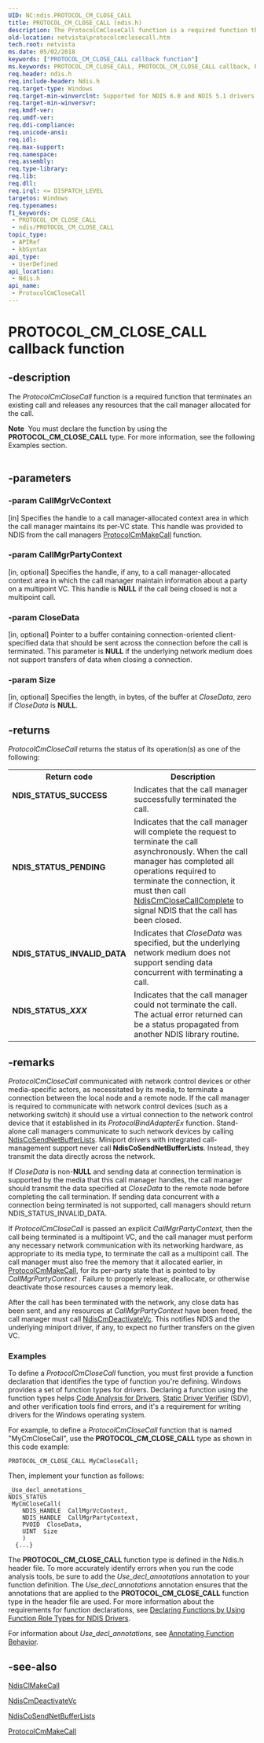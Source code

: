 ```yaml
---
UID: NC:ndis.PROTOCOL_CM_CLOSE_CALL
title: PROTOCOL_CM_CLOSE_CALL (ndis.h)
description: The ProtocolCmCloseCall function is a required function that terminates an existing call and releases any resources that the call manager allocated for the call.Note  You must declare the function by using the PROTOCOL_CM_CLOSE_CALL type.
old-location: netvista\protocolcmclosecall.htm
tech.root: netvista
ms.date: 05/02/2018
keywords: ["PROTOCOL_CM_CLOSE_CALL callback function"]
ms.keywords: PROTOCOL_CM_CLOSE_CALL, PROTOCOL_CM_CLOSE_CALL callback, ProtocolCmCloseCall, ProtocolCmCloseCall callback function [Network Drivers Starting with Windows Vista], condis_call_manager_ref_238e7e85-94af-4e1e-8eb2-04fc89515b4d.xml, ndis/ProtocolCmCloseCall, netvista.protocolcmclosecall
req.header: ndis.h
req.include-header: Ndis.h
req.target-type: Windows
req.target-min-winverclnt: Supported for NDIS 6.0 and NDIS 5.1 drivers (see    ProtocolCmCloseCall (NDIS   5.1)) in Windows Vista. Supported for NDIS 5.1 drivers (see    ProtocolCmCloseCall (NDIS   5.1)) in Windows XP.
req.target-min-winversvr: 
req.kmdf-ver: 
req.umdf-ver: 
req.ddi-compliance: 
req.unicode-ansi: 
req.idl: 
req.max-support: 
req.namespace: 
req.assembly: 
req.type-library: 
req.lib: 
req.dll: 
req.irql: <= DISPATCH_LEVEL
targetos: Windows
req.typenames: 
f1_keywords:
 - PROTOCOL_CM_CLOSE_CALL
 - ndis/PROTOCOL_CM_CLOSE_CALL
topic_type:
 - APIRef
 - kbSyntax
api_type:
 - UserDefined
api_location:
 - Ndis.h
api_name:
 - ProtocolCmCloseCall
---
```


# PROTOCOL_CM_CLOSE_CALL callback function


## -description

The 
  <i>ProtocolCmCloseCall</i> function is a required function that terminates an existing call and releases any
  resources that the call manager allocated for the call.
<div class="alert"><b>Note</b>  You must declare the function by using the <b>PROTOCOL_CM_CLOSE_CALL</b> type.
   For more information, see the following Examples section.</div><div> </div>

## -parameters

### -param CallMgrVcContext 

[in]
Specifies the handle to a call manager-allocated context area in which the call manager maintains
     its per-VC state. This handle was provided to NDIS from the call managers 
     <a href="/windows-hardware/drivers/ddi/ndis/nc-ndis-protocol_cm_make_call">ProtocolCmMakeCall</a> function.

### -param CallMgrPartyContext 

[in, optional]
Specifies the handle, if any, to a call manager-allocated context area in which the call manager
     maintain information about a party on a multipoint VC. This handle is <b>NULL</b> if the call being closed is
     not a multipoint call.

### -param CloseData 

[in, optional]
Pointer to a buffer containing connection-oriented client-specified data that should be sent
     across the connection before the call is terminated. This parameter is <b>NULL</b> if the underlying network
     medium does not support transfers of data when closing a connection.

### -param Size 

[in, optional]
Specifies the length, in bytes, of the buffer at 
     <i>CloseData</i>, zero if 
     <i>CloseData</i> is <b>NULL</b>.

## -returns

<i>ProtocolCmCloseCall</i> returns the status of its operation(s) as one of the following:

<table>
<tr>
<th>Return code</th>
<th>Description</th>
</tr>
<tr>
<td width="40%">
<dl>
<dt><b>NDIS_STATUS_SUCCESS</b></dt>
</dl>
</td>
<td width="60%">
Indicates that the call manager successfully terminated the call.

</td>
</tr>
<tr>
<td width="40%">
<dl>
<dt><b>NDIS_STATUS_PENDING</b></dt>
</dl>
</td>
<td width="60%">
Indicates that the call manager will complete the request to terminate the call asynchronously.
       When the call manager has completed all operations required to terminate the connection, it must then
       call 
       <a href="/windows-hardware/drivers/ddi/ndis/nf-ndis-ndiscmclosecallcomplete">NdisCmCloseCallComplete</a> to
       signal NDIS that the call has been closed.

</td>
</tr>
<tr>
<td width="40%">
<dl>
<dt><b>NDIS_STATUS_INVALID_DATA</b></dt>
</dl>
</td>
<td width="60%">
Indicates that 
       <i>CloseData</i> was specified, but the underlying network medium does not support sending data
       concurrent with terminating a call.

</td>
</tr>
<tr>
<td width="40%">
<dl>
<dt><b>NDIS_STATUS_<i>XXX</i></b></dt>
</dl>
</td>
<td width="60%">
Indicates that the call manager could not terminate the call. The actual error returned can be a
       status propagated from another NDIS library routine.

</td>
</tr>
</table>

## -remarks

<i>ProtocolCmCloseCall</i> communicated with network control devices or other media-specific actors, as
    necessitated by its media, to terminate a connection between the local node and a remote node. If the
    call manager is required to communicate with network control devices (such as a networking switch) it
    should use a virtual connection to the network control device that it established in its 
    <i>ProtocolBindAdapterEx</i> function. Stand-alone call managers communicate to such network devices by
    calling 
    <a href="/windows-hardware/drivers/ddi/ndis/nf-ndis-ndiscosendnetbufferlists">NdisCoSendNetBufferLists</a>.
    Miniport drivers with integrated call-management support never call 
    <b>NdisCoSendNetBufferLists</b>. Instead, they transmit the data directly across the network.

If 
    <i>CloseData</i> is non-<b>NULL</b> and sending data at connection termination is supported by the media that
    this call manager handles, the call manager should transmit the data specified at 
    <i>CloseData</i> to the remote node before completing the call termination. If sending data concurrent
    with a connection being terminated is not supported, call managers should return
    NDIS_STATUS_INVALID_DATA.

If 
    <i>ProtocolCmCloseCall</i> is passed an explicit 
    <i>CallMgrPartyContext</i>, then the call being terminated is a multipoint VC, and the call manager must
    perform any necessary network communication with its networking hardware, as appropriate to its media
    type, to terminate the call as a multipoint call. The call manager must also free the memory that it
    allocated earlier, in 
    <a href="/windows-hardware/drivers/ddi/ndis/nc-ndis-protocol_cm_make_call">ProtocolCmMakeCall</a>, for its
    per-party state that is pointed to by 
    <i>CallMgrPartyContext</i> . Failure to properly release, deallocate, or otherwise deactivate those
    resources causes a memory leak.

After the call has been terminated with the network, any close data has been sent, and any resources
    at 
    <i>CallMgrPartyContext</i> have been freed, the call manager must call 
    <a href="/windows-hardware/drivers/ddi/ndis/nf-ndis-ndiscmdeactivatevc">NdisCmDeactivateVc</a>. This notifies NDIS
    and the underlying miniport driver, if any, to expect no further transfers on the given VC.

<h3><a id="Examples"></a><a id="examples"></a><a id="EXAMPLES"></a>Examples</h3>
To define a <i>ProtocolCmCloseCall</i> function, you must first provide a function declaration that identifies the type of function you're defining. Windows provides a set of function types for drivers. Declaring a function using the function types helps <a href="/windows-hardware/drivers/devtest/code-analysis-for-drivers">Code Analysis for Drivers</a>, <a href="/windows-hardware/drivers/devtest/static-driver-verifier">Static Driver Verifier</a> (SDV), and other verification tools find errors, and it's a requirement for writing drivers for the Windows operating system.

For example, to define a <i>ProtocolCmCloseCall</i> function that is named "MyCmCloseCall", use the <b>PROTOCOL_CM_CLOSE_CALL</b> type as shown in this code example:


```
PROTOCOL_CM_CLOSE_CALL MyCmCloseCall;
```

Then, implement your function as follows:


```
_Use_decl_annotations_
NDIS_STATUS
 MyCmCloseCall(
    NDIS_HANDLE  CallMgrVcContext,
    NDIS_HANDLE  CallMgrPartyContext,
    PVOID  CloseData,
    UINT  Size
    )
  {...}
```

The <b>PROTOCOL_CM_CLOSE_CALL</b> function type is defined in the Ndis.h header file. To more accurately identify errors when you run the code analysis tools, be sure to add the _Use_decl_annotations_ annotation to your function definition.  The _Use_decl_annotations_ annotation ensures that the annotations that are applied to the <b>PROTOCOL_CM_CLOSE_CALL</b> function type in the header file are used.  For more information about the requirements for function declarations, see <a href="/windows-hardware/drivers/devtest/declaring-functions-by-using-function-role-types-for-ndis-drivers">Declaring Functions by Using Function Role Types for NDIS Drivers</a>.

For information about  _Use_decl_annotations_, see <a href="/visualstudio/code-quality/annotating-function-behavior">Annotating Function Behavior</a>.

## -see-also

<a href="/windows-hardware/drivers/ddi/ndis/nf-ndis-ndisclmakecall">NdisClMakeCall</a>



<a href="/windows-hardware/drivers/ddi/ndis/nf-ndis-ndiscmdeactivatevc">NdisCmDeactivateVc</a>



<a href="/windows-hardware/drivers/ddi/ndis/nf-ndis-ndiscosendnetbufferlists">NdisCoSendNetBufferLists</a>



<a href="/windows-hardware/drivers/ddi/ndis/nc-ndis-protocol_cm_make_call">ProtocolCmMakeCall</a>

